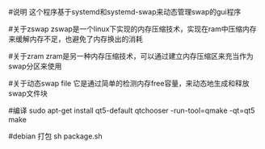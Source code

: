 #说明
这个程序基于systemd和systemd-swap来动态管理swap的gui程序

#关于zswap
zswap是一个linux下实现的内存压缩技术，实现在ram中压缩内存来缓解内存不足，也避免了内存换出的消耗

#关于zram
zram是另一种内存压缩技术，可以通过建立内存压缩区来充当作为swap分区来使用

#关于动态swap file
它是通过简单的检测内存free容量，来动态地生成和释放swap文件块

#编译
sudo apt-get install qt5-default
qtchooser -run-tool=qmake -qt=qt5
make

#debian 打包
sh package.sh
